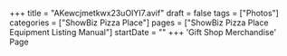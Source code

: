 +++
title = "AKewcjmetkwx23uOIYI7.avif"
draft = false
tags = ["Photos"]
categories = ["ShowBiz Pizza Place"]
pages = ["ShowBiz Pizza Place Equipment Listing Manual"]
startDate = ""
+++
'Gift Shop Merchandise' Page
